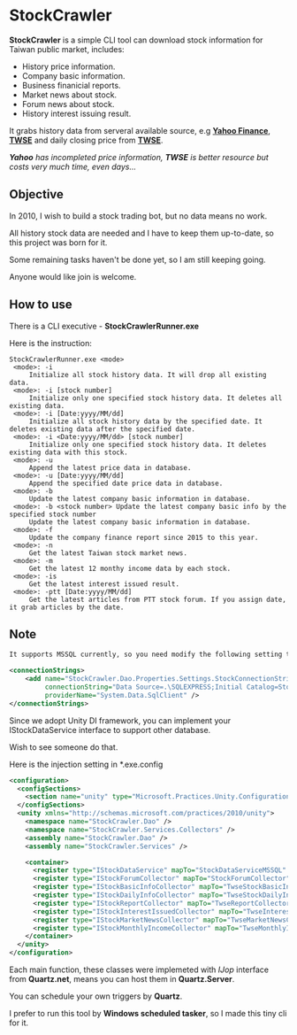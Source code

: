 # StockCrawler

**StockCrawler** is a simple CLI tool can download stock information for Taiwan public market, includes:

- History price information.
- Company basic information.
- Business finanicial reports.
- Market news about stock.
- Forum news about stock.
- History interest issuing result.

It grabs history data from serveral available source, e.g **[Yahoo Finance](http://finance.yahoo.com)**, **[TWSE](http://www.twse.com.tw)** and daily closing price from **[TWSE](http://www.twse.com.tw)**.

***Yahoo** has incompleted price information, **TWSE** is better resource but costs very much time, even days...*
## Objective

In 2010, I wish to build a stock trading bot, but no data means no work.

All history stock data are needed and I have to keep them up-to-date, so this project was born for it.

Some remaining tasks haven't be done yet, so I am still keeping going.

Anyone would like join is welcome.

## How to use

There is a CLI executive - **StockCrawlerRunner.exe**

Here is the instruction:

```
StockCrawlerRunner.exe <mode>
 <mode>: -i
     Initialize all stock history data. It will drop all existing data.
 <mode>: -i [stock number]
     Initialize only one specified stock history data. It deletes all existing data.
 <mode>: -i [Date:yyyy/MM/dd]
     Initialize all stock history data by the specified date. It deletes existing data after the specified date.
 <mode>: -i <Date:yyyy/MM/dd> [stock number]
     Initialize only one specified stock history data. It deletes existing data with this stock.
 <mode>: -u
     Append the latest price data in database.
 <mode>: -u [Date:yyyy/MM/dd]
     Append the specified date price data in database.
 <mode>: -b
     Update the latest company basic information in database.
 <mode>: -b <stock number> Update the latest company basic info by the specified stock number
     Update the latest company basic information in database.
 <mode>: -f
     Update the company finance report since 2015 to this year.
 <mode>: -n
     Get the latest Taiwan stock market news.
 <mode>: -m
     Get the latest 12 monthy income data by each stock.
 <mode>: -is
     Get the latest interest issued result.
 <mode>: -ptt [Date:yyyy/MM/dd]
     Get the latest articles from PTT stock forum. If you assign date, it grab articles by the date.
```

## Note

```xml
It supports MSSQL currently, so you need modify the following setting to connect your own database.

<connectionStrings>
    <add name="StockCrawler.Dao.Properties.Settings.StockConnectionString" 
         connectionString="Data Source=.\SQLEXPRESS;Initial Catalog=Stock;Integrated Security=True" 
         providerName="System.Data.SqlClient" />
</connectionStrings>
```
Since we adopt Unity DI framework, you can implement your IStockDataService interface to support other database.

Wish to see someone do that.

Here is the injection setting in *.exe.config

```xml
<configuration>
  <configSections>
    <section name="unity" type="Microsoft.Practices.Unity.Configuration.UnityConfigurationSection, Unity.Configuration"/>
  </configSections>
  <unity xmlns="http://schemas.microsoft.com/practices/2010/unity">
    <namespace name="StockCrawler.Dao" />
    <namespace name="StockCrawler.Services.Collectors" />
    <assembly name="StockCrawler.Dao" />
    <assembly name="StockCrawler.Services" />

    <container>
      <register type="IStockDataService" mapTo="StockDataServiceMSSQL" />
      <register type="IStockForumCollector" mapTo="StockForumCollector" />
      <register type="IStockBasicInfoCollector" mapTo="TwseStockBasicInfoCollector" />
      <register type="IStockDailyInfoCollector" mapTo="TwseStockDailyInfoCollector" />
      <register type="IStockReportCollector" mapTo="TwseReportCollector" />
      <register type="IStockInterestIssuedCollector" mapTo="TwseInterestIssuedCollector" />
      <register type="IStockMarketNewsCollector" mapTo="TwseMarketNewsCollector" />
      <register type="IStockMonthlyIncomeCollector" mapTo="TwseMonthlyIncomeCollector" />
    </container>
  </unity>
</configuration>
```
Each main function, these classes were implemeted with *IJop* interface from **Quartz.net**, means you can host them in **Quartz.Server**.

You can schedule your own triggers by **Quartz**.

I prefer to run this tool by **Windows scheduled tasker**, so I made this tiny cli for it.
